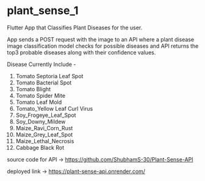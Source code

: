 # plant_sense_1

Flutter App that Classifies Plant Diseases for the user.

App sends a POST request with the image to an API where a plant disease image classification model checks for possible diseases and API returns the top3 probable diseases along with their confidence values.

Disease Currently Include -

1. Tomato Septoria Leaf Spot
2. Tomato Bacterial Spot
3. Tomato Blight
4. Tomato Spider Mite
5. Tomato Leaf Mold
6. Tomato_Yellow Leaf Curl Virus
7. Soy_Frogeye_Leaf_Spot
8. Soy_Downy_Mildew
9. Maize_Ravi_Corn_Rust
10. Maize_Grey_Leaf_Spot
11. Maize_Lethal_Necrosis
12. Cabbage Black Rot

source code for API -> <https://github.com/ShubhamS-30/Plant-Sense-API>

deployed link -> <https://plant-sense-api.onrender.com/>
